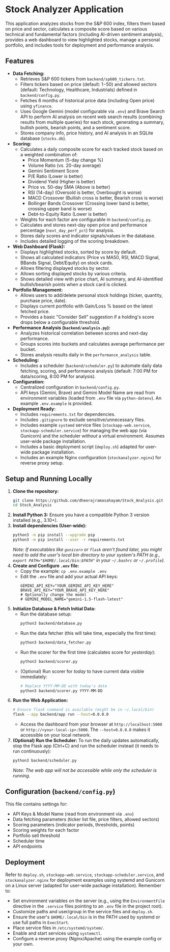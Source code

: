 # Stock Analyzer Application

This application analyzes stocks from the S&P 600 index, filters them based on price and sector, calculates a composite score based on various technical and fundamental factors (including AI-driven sentiment analysis), provides a web dashboard to view highlighted stocks, manage a personal portfolio, and includes tools for deployment and performance analysis.

## Features

*   **Data Fetching:**
    *   Retrieves S&P 600 tickers from `backend/sp600_tickers.txt`.
    *   Filters tickers based on price (default: $1-$50) and allowed sectors (default: Technology, Healthcare, Industrials) defined in `backend/config.py`.
    *   Fetches 6 months of historical price data (including Open price) using `yfinance`.
    *   Uses Google Gemini (model configurable via `.env`) and Brave Search API to perform AI analysis on recent web search results (combining results from multiple queries) for each stock, generating a summary, bullish points, bearish points, and a sentiment score.
    *   Stores company info, price history, and AI analysis in an SQLite database (`stocks.db`).
*   **Scoring:**
    *   Calculates a daily composite score for each tracked stock based on a weighted combination of:
        *   Price Momentum (5-day change %)
        *   Volume Ratio (vs. 20-day average)
        *   Gemini Sentiment Score
        *   P/E Ratio (Lower is better)
        *   Dividend Yield (Higher is better)
        *   Price vs. 50-day SMA (Above is better)
        *   RSI (14-day) (Oversold is better, Overbought is worse)
        *   MACD Crossover (Bullish cross is better, Bearish cross is worse)
        *   Bollinger Bands Crossover (Crossing lower band is better, crossing upper band is worse)
        *   Debt-to-Equity Ratio (Lower is better)
    *   Weights for each factor are configurable in `backend/config.py`.
    *   Calculates and stores next-day open price and performance percentage (`next_day_perf_pct`) for analysis.
    *   Stores daily scores and indicator signals/values in the database.
    *   Includes detailed logging of the scoring breakdown.
*   **Web Dashboard (Flask):**
    *   Displays highlighted stocks, sorted by score by default.
    *   Shows all calculated indicators (Price vs MA50, RSI, MACD Signal, BBands Signal, Debt/Equity) on stock cards.
    *   Allows filtering displayed stocks by sector.
    *   Allows sorting displayed stocks by various criteria.
    *   Shows detailed view with price chart, AI summary, and AI-identified bullish/bearish points when a stock card is clicked.
*   **Portfolio Management:**
    *   Allows users to add/delete personal stock holdings (ticker, quantity, purchase price, date).
    *   Displays current portfolio with Gain/Loss % based on the latest fetched price.
    *   Provides a basic "Consider Sell" suggestion if a holding's score drops below a configurable threshold.
*   **Performance Analysis (`backend/analysis.py`):**
    *   Analyzes historical correlation between scores and next-day performance.
    *   Groups scores into buckets and calculates average performance per bucket.
    *   Stores analysis results daily in the `performance_analysis` table.
*   **Scheduling:**
    *   Includes a scheduler (`backend/scheduler.py`) to automate daily data fetching, scoring, and performance analysis (default: 7:00 PM for data/scoring, 8:00 PM for analysis).
*   **Configuration:**
    *   Centralized configuration in `backend/config.py`.
    *   API keys (Gemini, Brave) and Gemini Model Name are read from environment variables (loaded from `.env` file via `python-dotenv`). An example `.env.example` is provided.
*   **Deployment Ready:**
    *   Includes `requirements.txt` for dependencies.
    *   Includes `.gitignore` to exclude sensitive/unnecessary files.
    *   Includes example `systemd` service files (`stockapp-web.service`, `stockapp-scheduler.service`) for managing the web app (via Gunicorn) and the scheduler *without* a virtual environment. Assumes user-wide package installation.
    *   Includes a basic deployment script (`deploy.sh`) adapted for user-wide package installation.
    *   Includes an example Nginx configuration (`stockanalyzer.nginx`) for reverse proxy setup.

## Setup and Running Locally

1.  **Clone the repository:**
    ```bash
    git clone https://github.com/dheerajramasahayam/Stock_Analysis.git
    cd Stock_Analysis
    ```
2.  **Install Python 3:** Ensure you have a compatible Python 3 version installed (e.g., 3.10+).
3.  **Install dependencies (User-wide):**
    ```bash
    python3 -m pip install --upgrade pip
    python3 -m pip install --user -r requirements.txt
    ```
    *Note: If executables like `gunicorn` or `flask` aren't found later, you might need to add the user's local bin directory to your system's PATH (e.g., `export PATH="$HOME/.local/bin:$PATH"` in your `~/.bashrc` or `~/.profile`).*
4.  **Create and Configure `.env` file:**
    *   Copy the example: `cp .env.example .env`
    *   Edit the `.env` file and add your actual API keys:
        ```dotenv
        GEMINI_API_KEY="YOUR_GEMINI_API_KEY_HERE"
        BRAVE_API_KEY="YOUR_BRAVE_API_KEY_HERE"
        # Optionally change the model
        # GEMINI_MODEL_NAME="gemini-1.5-flash-latest"
        ```
5.  **Initialize Database & Fetch Initial Data:**
    *   Run the database setup:
        ```bash
        python3 backend/database.py
        ```
    *   Run the data fetcher (this will take time, especially the first time):
        ```bash
        python3 backend/data_fetcher.py
        ```
    *   Run the scorer for the first time (calculates score for *yesterday*):
        ```bash
        python3 backend/scorer.py
        ```
    *   (Optional) Run scorer for *today* to have current data visible immediately:
        ```bash
        # Replace YYYY-MM-DD with today's date
        python3 backend/scorer.py YYYY-MM-DD
        ```
6.  **Run the Web Application:**
    ```bash
    # Ensure flask command is available (might be in ~/.local/bin)
    flask --app backend/app run --host=0.0.0.0
    ```
    *   Access the dashboard from your browser at `http://localhost:5000` or `http://<your-local-ip>:5000`. The `--host=0.0.0.0` makes it accessible on your local network.
7.  **(Optional) Run the Scheduler:**
    To run the daily updates automatically, stop the Flask app (Ctrl+C) and run the scheduler instead (it needs to run continuously):
    ```bash
    python3 backend/scheduler.py
    ```
    *Note: The web app will not be accessible while only the scheduler is running.*

## Configuration (`backend/config.py`)

This file contains settings for:
*   API Keys & Model Name (read from environment via `.env`)
*   Data fetching parameters (ticker list file, price filters, allowed sectors)
*   Scoring parameters (indicator periods, thresholds, points)
*   Scoring weights for each factor
*   Portfolio sell threshold
*   Scheduler time
*   API endpoints

## Deployment

Refer to `deploy.sh`, `stockapp-web.service`, `stockapp-scheduler.service`, and `stockanalyzer.nginx` for deployment examples using systemd and Gunicorn on a Linux server (adapted for user-wide package installation). Remember to:
*   Set environment variables on the server (e.g., using the `EnvironmentFile` directive in the `.service` files pointing to an `.env` file in the project root).
*   Customize paths and user/group in the service files and `deploy.sh`.
*   Ensure the user's `$HOME/.local/bin` is in the PATH used by systemd or use full paths in `ExecStart`.
*   Place service files in `/etc/systemd/system/`.
*   Enable and start services using `systemctl`.
*   Configure a reverse proxy (Nginx/Apache) using the example config or your own.
